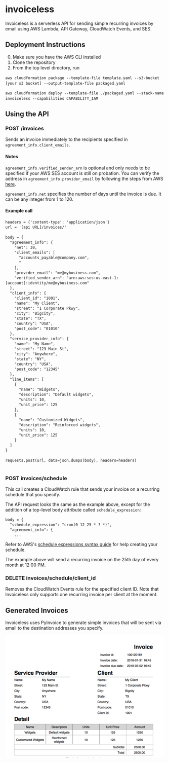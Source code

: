 # invoiceless

Invoiceless is a serverless API for sending simple recurring invoices by email using AWS Lambda, API Gateway, CloudWatch Events, and SES.

## Deployment Instructions

0. Make sure you have the AWS CLI installed
1. Clone the repository
2. From the top level directory, run

`aws cloudformation package --template-file template.yaml --s3-bucket [your s3 bucket] --output-template-file packaged.yaml`

`aws cloudformation deploy --template-file ./packaged.yaml --stack-name invoiceless --capabilities CAPABILITY_IAM`

## Using the API

### POST /invoices
Sends an invoice immediately to the recipients specified in `agreement_info.client_emails`.

#### Notes

`agreement_info.verified_sender_arn` is optional and only needs to be specified if your AWS SES account is still on probation. You can verify the address in `agreement_info.provider_email` by following the steps from AWS [here](https://docs.aws.amazon.com/ses/latest/DeveloperGuide/verify-email-addresses.html).

`agreement_info.net` specifies the number of days until the invoice is due. It can be any integer from 1 to 120.

#### Example call

```
headers = {'content-type': 'application/json'}
url = '[api URL]/invoices/'

body = {
  "agreement_info": {
    "net": 30,
    "client_emails": [
      "accounts_payable@company.com",
      "
    ],
    "provider_email": "me@mybusiness.com",
    "verified_sender_arn": "arn:aws:ses:us-east-1:[account]:identity/me@mybusiness.com"
  },
  "client_info": {
    "client_id": "1001",
    "name": "My Client",
    "street": "1 Corporate Pkwy",
    "city": "Bigcity",
    "state": "TX",
    "country": "USA",
    "post_code": "01010"
  },
  "service_provider_info": {
    "name": "My Name",
    "street": "123 Main St",
    "city": "Anywhere",
    "state": "NY",
    "country": "USA",
    "post_code": "12345"
  },
  "line_items": [
    {
      "name": "Widgets",
      "description": "Default widgets",
      "units": 10,
      "unit_price": 125
    },
    {
      "name": "Customized Widgets",
      "description": "Reinforced widgets",
      "units": 10,
      "unit_price": 125
    }
  ]
}

requests.post(url, data=json.dumps(body), headers=headers)


```

### POST invoices/schedule

This call creates a CloudWatch rule that sends your invoice on a recurring schedule that you specify.

The API request looks the same as the example above, except for the addition of a top-level body attribute called `schedule_expression`:

```
body = {
  "schedule_expression": "cron(0 12 25 * ? *)",
  "agreement_info": {
    ...
```

Refer to AWS's [schedule expressions syntax guide](https://docs.aws.amazon.com/AmazonCloudWatch/latest/events/ScheduledEvents.html) for help creating your schedule.

The example above will send a recurring invoice on the 25th day of every month at 12:00 PM.

### DELETE invoices/schedule/client_id

Removes the CloudWatch Events rule for the specified client ID. Note that Invoiceless only supports one recurring invoice per client at the moment.

## Generated Invoices

Invoiceless uses PyInvoice to generate simple invoices that will be sent via email to the destination addresses you specify.

![Example Invoice](example_email.png?raw=true)





